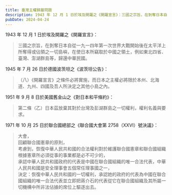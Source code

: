 ```yaml
---
title: 臺灣主權歸屬問題
description: 1943 年 12 月 1 日於埃及開羅之《開羅宣言》：三國之宗旨，在剝奪日本自從一九一四年第一次世界大戰開始後在太平……
pubDate: 2024-04-24
---
```


1943 年 12 月 1 日於埃及開羅之《開羅宣言》：

> 三國之宗旨，在剝奪日本自從一九一四年第一次世界大戰開始後在太平洋上所奪得或佔領之一切島嶼，在使日本所竊取於中國之領土，例如東北四省、臺灣、澎湖群島等，歸還中華民國。

1945 年 7 月 26 日於德國波茨坦之《波茨坦公告》：

> （八）《開羅宣言》之條件必將實施，而日本之主權必將限於本州、北海道、九州、四國及吾人所決定之其他小島之內。

1951 年 9 月 8 日於美國舊金山之《對日本和平條約》：

> 第二條（乙）日本茲放棄其對於台灣及彭湖群島之一切權利，權利名義與要求。

1971 年 10 月 25 日於聯合國總部之《聯合國大會第 2758（XXVI）號決議》：

> 大會，  
> 回顧聯合國憲章的原則，  
> 考慮到，恢復中華人民共和國的合法權利對於維護聯合國憲章和聯合國組織根據憲章所必須從事的事業都是必不可少的，  
> 承認中華人民共和國政府的代表是中國在聯合國組織的唯一合法代表，中華人民共和國是安全理事會五個常任理事國之一，  
> 決定：恢復中華人民共和國的一切權利，承認她的政府的代表為中國在聯合國組織的唯一合法代表並立即把蔣介石的代表從它在聯合國組織及其所屬一切機構中所非法佔據的席位上驅逐出去。
